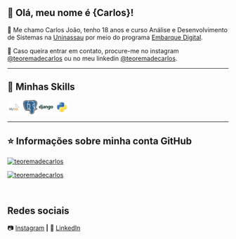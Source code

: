 ## 💜 Olá, meu nome é <strong>{Carlos}!</strong>

👤 Me chamo Carlos João, tenho 18 anos e curso Análise e Desenvolvimento de Sistemas na <a href="https://uninassau.edu.br">Uninassau</a> por meio do programa <a href="https://www.portodigital.org/paginas-institucionais/pessoas/formacao?item=Embarque%20Digital#EmbarqueDigital">Embarque Digital</a>.

💬 Caso queira entrar em contato, procure-me no instagram <a href="https://instagram.com/teoremadecarlos">@teoremadecarlos<a> ou no meu linkedin <a href="https://linkedin.com/in/teoremadecarlos">@teoremadecarlos</a>.

---

## 🚀 Minhas Skills

<code><img height="32" src="https://raw.githubusercontent.com/github/explore/80688e429a7d4ef2fca1e82350fe8e3517d3494d/topics/mysql/mysql.png" alt="MySQL"/></code>
<code><img height="32" src="https://raw.githubusercontent.com/github/explore/80688e429a7d4ef2fca1e82350fe8e3517d3494d/topics/postgresql/postgresql.png" alt="PostegreSQL"/></code>
<code><img height="32" src="https://raw.githubusercontent.com/github/explore/80688e429a7d4ef2fca1e82350fe8e3517d3494d/topics/django/django.png" alt="Django"/></code>
<code><img height="32" src="https://raw.githubusercontent.com/github/explore/80688e429a7d4ef2fca1e82350fe8e3517d3494d/topics/python/python.png" alt="Python"/></code>

---

## ⭐ Informações sobre minha conta GitHub

[![teoremadecarlos](https://github-readme-stats.vercel.app/api?username=teoremadecarlos&theme=radical)](https://github.com/teoremadecarlos/github-readme-stats)

[![teoremadecarlos](https://github-readme-stats.vercel.app/api/top-langs/?username=teoremadecarlos&hide=html&layout=compact&theme=radical)](https://github.com/teoremadecarlos/github-readme-stats)

[website]: https://codedev.ga/
[instagram]: https://www.instagram.com/teoremadecarlos/
[linkedin]: https://www.linkedin.com/in/teoremadecarlos/

<br>

## Redes sociais

📷 [Instagram][instagram] **|**
👔 [LinkedIn][linkedin]

